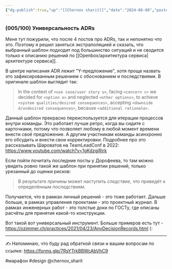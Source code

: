 ```yaml
---
{"dg-publish":true,"up":"[[Chernov sharit]]","date":"2024-06-08","posted":"https://t.me/chernov_sharit/540","modified_at":"2024-06-08T23:08:47+03:00","published_at":"2024-06-08T19:05:00+03:00","dg-path":"/chernov_sharit/2024-06-08 универсальность ADRs.md","permalink":"/chernov-sharit/2024-06-08-universalnost-ad-rs/","dgPassFrontmatter":true}
---
```



### (005/100) Универсальность ADRs

Меня тут пожурили, что после 4 постов про ADRs, так и непонятно что  это. Поэтому я решил заняться экстраполяцией и сказать, что выбранный шаблон подходит под большинство ситуаций и не сводится только к описанию решений по [[Openbox/архитектура сервиса|архитектуре сервиса]].

В центре написания ADR лежит "Y-предложение", хотя проще назвать это зафиксированным решением с обоснованием и последствиями. В оригинале шаблон выглядит так:
> In the context of `<use case/user story u>`, facing `<concern c>` we decided for `<option o>` and neglected `<other options>`, to achieve `<system qualities/desired consequences>`, accepting `<downside d/undesired consequences>`, because `<additional rationale>`.

Данный шаблон прекрасно переиспользуется для итерации процессов внутри команды. Это работает лучше ретро, когда вы сидите с карточками, потому что позволяет любому в любой момент времени внести своё предложение. А другим участникам команды асинхронно его обсудить и внести свои корректировки. Подробнее про это рассказывать Шароватов на TeamLeadConf в 2022: https://www.youtube.com/watch?v=1gKdzgjRirk

Если пойти почитать последние посты у Дорофеева, то там можно увидеть ровно такой же шаблон при принятии решений, только урезанный до оценки рисков:
> В результате *причины* может наступить *следствие*, что приведёт к определённым *последствиям*.

Получается, что в рамках личный решений - это тоже работает. Дальше больше, в рамках управления проектами - это проектный журнал. В рамках инженерных работ - это толстые доки по ГОСТу, где описаны расчёты для принятия какой-то конструкции.

Вот такой вот универсальный инструмент. Больше примеров есть тут - https://ozimmer.ch/practices/2021/04/23/AnyDecisionRecords.html (:

---

✍️ Напоминаю, что буду рад обратной связи и вашим вопросам по ссылке: https://forms.gle/7RsYTrkBBWcAbVhC9

#марафон  #design  @chernov_sharit
